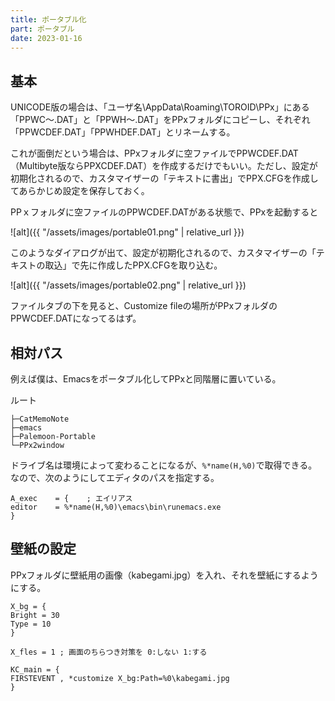 ```yaml
---
title: ポータブル化
part: ポータブル
date: 2023-01-16
---
```

## 基本

UNICODE版の場合は、「ユーザ名\AppData\Roaming\TOROID\PPx」にある「PPWC～.DAT」と「PPWH～.DAT」をPPxフォルダにコピーし、それぞれ「PPWCDEF.DAT」「PPWHDEF.DAT」とリネームする。

これが面倒だという場合は、PPxフォルダに空ファイルでPPWCDEF.DAT（Multibyte版ならPPXCDEF.DAT）を作成するだけでもいい。ただし、設定が初期化されるので、カスタマイザーの「テキストに書出」でPPX.CFGを作成してあらかじめ設定を保存しておく。

PPｘフォルダに空ファイルのPPWCDEF.DATがある状態で、PPxを起動すると 

![alt]({{ "/assets/images/portable01.png" | relative_url }})

このようなダイアログが出て、設定が初期化されるので、カスタマイザーの「テキストの取込」で先に作成したPPX.CFGを取り込む。

![alt]({{ "/assets/images/portable02.png" | relative_url }})

ファイルタブの下を見ると、Customize fileの場所がPPxフォルダのPPWCDEF.DATになってるはず。

## 相対パス

例えば僕は、Emacsをポータブル化してPPxと同階層に置いている。

ルート

```text
├─CatMemoNote
├─emacs
├─Palemoon-Portable
└─PPx2window
```

ドライブ名は環境によって変わることになるが、`%*name(H,%0)`で取得できる。なので、次のようにしてエディタのパスを指定する。

```text
A_exec    = {    ; エイリアス
editor    = %*name(H,%0)\emacs\bin\runemacs.exe
}
```

## 壁紙の設定

PPxフォルダに壁紙用の画像（kabegami.jpg）を入れ、それを壁紙にするようにする。

```text
X_bg = { 
Bright = 30
Type = 10
}

X_fles = 1 ; 画面のちらつき対策を 0:しない 1:する

KC_main = {
FIRSTEVENT , *customize X_bg:Path=%0\kabegami.jpg
}
```
